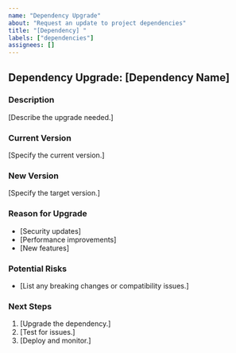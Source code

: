 ```yaml
---
name: "Dependency Upgrade"
about: "Request an update to project dependencies"
title: "[Dependency] "
labels: ["dependencies"]
assignees: []
---
```



## Dependency Upgrade: [Dependency Name]

### Description
[Describe the upgrade needed.]

### Current Version
[Specify the current version.]

### New Version
[Specify the target version.]

### Reason for Upgrade
- [Security updates]
- [Performance improvements]
- [New features]

### Potential Risks
- [List any breaking changes or compatibility issues.]

### Next Steps
1. [Upgrade the dependency.]
2. [Test for issues.]
3. [Deploy and monitor.]
